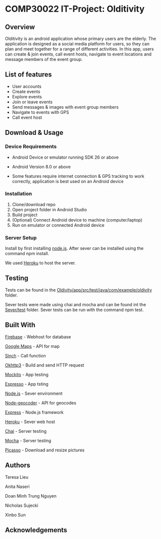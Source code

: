 # COMP30022 IT-Project: Olditivity

## Overview 

Olditivity is an android application whose primary users are the elderly. The application is designed as a social media platform for users, so they can plan and meet together for a range of different activities. In this app, users can create & join events, call event hosts, navigate to event locations and message members of the event group.

## List of features 
* User accounts
* Create events
* Explore events
* Join or leave events
* Send messages & images with event group members
* Navigate to events with GPS
* Call event host 

## Download & Usage 
### Device Requirements 
* Android Device or emulator running SDK 26 or above 
* Android Version 8.0 or above 

* Some features require internet connection & GPS tracking to work correctly, application is best used on an Android device 

### Installation
1. Clone/download repo
2. Open project folder in Android Studio
3. Build project
4. (Optional) Connect Android device to machine (computer/laptop)
5. Run on emulator or connected Android device

### Server Setup 

Install by first installing [node.js](https://nodejs.org/en/). After sever can be installed using the command npm install.

We used [Heroku](https://heroku.com/) to host the server.


## Testing 
Tests can be found in the [Oldivity/app/src/test/java/com/example/oldivity](https://github.com/COMP30022-18/Oldtivity_server/tree/UI/Oldivity/app/src/test/java/com/example/oldivity) folder.

Sever tests were made using chai and mocha and can be found int the [Sever/test](https://github.com/COMP30022-18/Oldtivity_server/tree/UI/Server/test) folder. Sever tests can be run with the command npm test.

## Built With 
[Firebase](https://firebase.google.com/) - Webhost for database

[Google Maps](https://developers.google.com/maps/documentation/javascript/directions) - API for map

[Sinch](https://www.sinch.com/) - Call function

[Okhttp3](https://github.com/square/okhttp) - Build and send HTTP request

[Mockito](https://site.mockito.org/) - App testing

[Espresso](https://developer.android.com/training/testing/espresso/) - App tsting

[Node.js](https://nodejs.org/en/) - Sever environment

[Node-geocoder](https://www.npmjs.com/package/node-geocoder) - API for geocodes

[Express](https://expressjs.com/) - Node.js framework

[Heroku](https://www.heroku.com/) - Sever web host

[Chai](https://www.chaijs.com/) - Server testing

[Mocha](https://mochajs.org/) - Server testing

[Picasso](http://square.github.io/picasso/) - Download and resize pictures



## Authors

  Teresa Lieu
  
  Anita Naseri
  
  Doan Minh Trung Nguyen
  
  Nicholas Sujecki
  
  Xinbo Sun

## Acknowledgements


